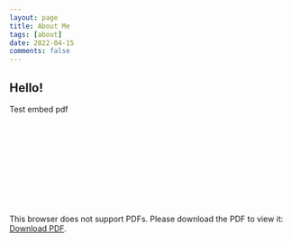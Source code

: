 ```yaml
---
layout: page
title: About Me
tags: [about]
date: 2022-04-15
comments: false
---
```

    

## Hello!


Test embed pdf

<object data="{{ site.url }}/assets/pdfs/test.pdf" width="100%" height="145" type='application/pdf'/>


<object data="{{ site.url }}/assets/pdfs/test.pdf" type="application/pdf" width="100%" height="140">
    <embed src="{{ site.url }}/assets/pdfs/test.pdf">
        <p>This browser does not support PDFs. Please download the PDF to view it: <a href="https://raw.githubusercontent.com/robin-a-young/webpage/main/assets/pdfs/test.pdf">Download PDF</a>.</p>
    </embed>
</object>


<!---
{% capture images %}
    https://cloud.githubusercontent.com/assets/754514/14509720/61c61058-01d6-11e6-93ab-0918515ecd56.png
    https://cloud.githubusercontent.com/assets/754514/14509716/61ac6c8e-01d6-11e6-879f-8308883de790.png
{% endcapture %}
{% include gallery images=images caption="Screenshots of Moon Theme" cols=2 %}
-->

<!---
See a [live version of Moon](http://taylantatli.github.io/Moon) hosted on GitHub.
-->


<!---
[Install Moon](https://github.com/TaylanTatli/Moon){: .btn}
-->
